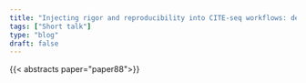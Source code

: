 ```yaml
---
title: "Injecting rigor and reproducibility into CITE-seq workflows: decontamination and in silico gating approaches"
tags: ["Short talk"]
type: "blog"
draft: false
---
```


{{< abstracts paper="paper88">}}


